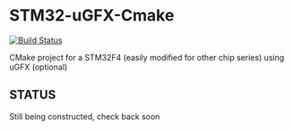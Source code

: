 # STM32-uGFX-Cmake

[![Build Status](https://travis-ci.com/alxhoff/STM32-uGFX-Cmake.svg?branch=master)](https://travis-ci.com/alxhoff/STM32-uGFX-Cmake)

CMake project for a STM32F4 (easily modified for other chip series) using uGFX (optional)

## STATUS

Still being constructed, check back soon
